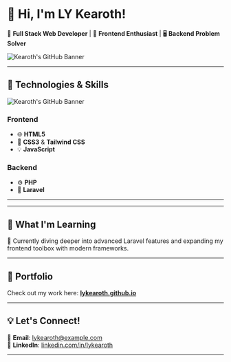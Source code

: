 # 👋 Hi, I'm LY Kearoth!  

🌟 **Full Stack Web Developer** | 🎨 **Frontend Enthusiast** | 🖥️ **Backend Problem Solver**  

![Kearoth's GitHub Banner](https://via.placeholder.com/1000x300.png?text=Welcome+to+My+GitHub+Profile)  

---

## 🔧 Technologies & Skills  
![Kearoth's GitHub Banner](https://media.giphy.com/media/y0XAoHQPmv4CQ/giphy.gif?cid=ecf05e47e8voguuoiozv6vrd0lgk22v2mnplsu8lihqsrjqr&ep=v1_gifs_search&rid=giphy.gif&ct=g)  
### **Frontend**  
- 🌐 **HTML5**  
- 🎨 **CSS3** & **Tailwind CSS**  
- 💡 **JavaScript**  

### **Backend**  
- ⚙️ **PHP**
- 🌟 **Laravel**  

---
<!-- 
## 🛠️ Projects & Contributions  
🌐 Explore my projects, where I craft dynamic, responsive, and scalable web applications:  
- 🔗 **[Project 1](#)**: A stunning e-commerce platform with a sleek UI.  
- 🔗 **[Project 2](#)**: A custom CMS built with Laravel.  
- 🔗 **[Project 3](#)**: Interactive dashboards and analytics tools.  
-->
---

## 🌱 What I'm Learning  
🚀 Currently diving deeper into advanced Laravel features and expanding my frontend toolbox with modern frameworks.

---

## 🌟 Portfolio  
Check out my work here: [**lykearoth.github.io**](https://lykearoth.github.io)  

---

## 💡 Let's Connect!  
💌 **Email**: [lykearoth@example.com](mailto:lykearoth@example.com)  
💬 **LinkedIn**: [linkedin.com/in/lykearoth](https://www.linkedin.com/in/kearorh-ly/)  

---
